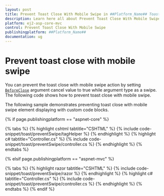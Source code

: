 ```yaml
---
layout: post
title: Prevent Toast Close With Mobile Swipe in ##Platform_Name## Toast Component
description: Learn here all about Prevent Toast Close With Mobile Swipe in Syncfusion ##Platform_Name## Toast component of Syncfusion Essential JS 2 and more.
platform: ej2-asp-core-mvc
control: Prevent Toast Close With Mobile Swipe
publishingplatform: ##Platform_Name##
documentation: ug
---
```



# Prevent toast close with mobile swipe

You can prevent the toast close with mobile swipe action by setting [`BeforeClose`](https://help.syncfusion.com/cr/aspnetcore-js2/Syncfusion.EJ2.Notifications.Toast.html#Syncfusion_EJ2_Notifications_Toast_BeforeClose) argument cancel value to true while argument type as a swipe. The following code shows how to prevent toast close with mobile swipe.

The following sample demonstrates preventing toast close with mobile swipe element displaying with custom code blocks.

{% if page.publishingplatform == "aspnet-core" %}

{% tabs %}
{% highlight cshtml tabtitle="CSHTML" %}
{% include code-snippet/toast/preventSwipe/tagHelper %}
{% endhighlight %}
{% highlight c# tabtitle="Controller.cs" %}
{% include code-snippet/toast/preventSwipe/controller.cs %}
{% endhighlight %}
{% endtabs %}

{% elsif page.publishingplatform == "aspnet-mvc" %}

{% tabs %}
{% highlight razor tabtitle="CSHTML" %}
{% include code-snippet/toast/preventSwipe/razor %}
{% endhighlight %}
{% highlight c# tabtitle="Controller.cs" %}
{% include code-snippet/toast/preventSwipe/controller.cs %}
{% endhighlight %}
{% endtabs %}
{% endif %}


